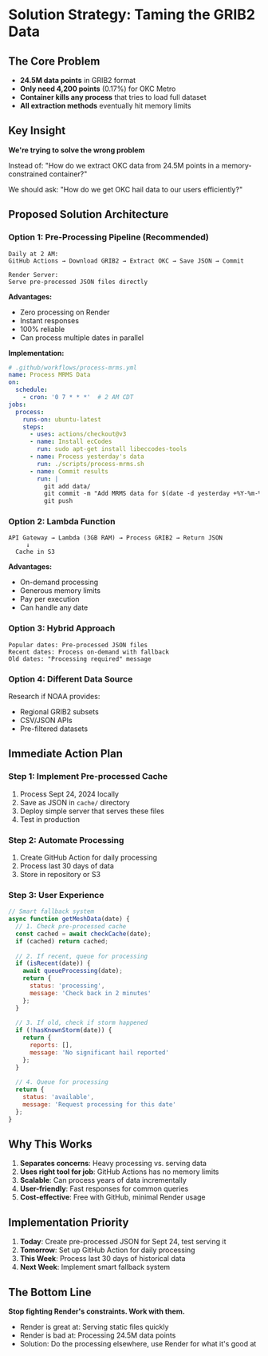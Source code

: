 # Solution Strategy: Taming the GRIB2 Data

## The Core Problem
- **24.5M data points** in GRIB2 format
- **Only need 4,200 points** (0.17%) for OKC Metro
- **Container kills any process** that tries to load full dataset
- **All extraction methods** eventually hit memory limits

## Key Insight
**We're trying to solve the wrong problem**

Instead of: "How do we extract OKC data from 24.5M points in a memory-constrained container?"

We should ask: "How do we get OKC hail data to our users efficiently?"

## Proposed Solution Architecture

### Option 1: Pre-Processing Pipeline (Recommended)
```
Daily at 2 AM:
GitHub Actions → Download GRIB2 → Extract OKC → Save JSON → Commit

Render Server:
Serve pre-processed JSON files directly
```

**Advantages:**
- Zero processing on Render
- Instant responses
- 100% reliable
- Can process multiple dates in parallel

**Implementation:**
```yaml
# .github/workflows/process-mrms.yml
name: Process MRMS Data
on:
  schedule:
    - cron: '0 7 * * *'  # 2 AM CDT
jobs:
  process:
    runs-on: ubuntu-latest
    steps:
      - uses: actions/checkout@v3
      - name: Install ecCodes
        run: sudo apt-get install libeccodes-tools
      - name: Process yesterday's data
        run: ./scripts/process-mrms.sh
      - name: Commit results
        run: |
          git add data/
          git commit -m "Add MRMS data for $(date -d yesterday +%Y-%m-%d)"
          git push
```

### Option 2: Lambda Function
```
API Gateway → Lambda (3GB RAM) → Process GRIB2 → Return JSON
     ↓
  Cache in S3
```

**Advantages:**
- On-demand processing
- Generous memory limits
- Pay per execution
- Can handle any date

### Option 3: Hybrid Approach
```
Popular dates: Pre-processed JSON files
Recent dates: Process on-demand with fallback
Old dates: "Processing required" message
```

### Option 4: Different Data Source
Research if NOAA provides:
- Regional GRIB2 subsets
- CSV/JSON APIs
- Pre-filtered datasets

## Immediate Action Plan

### Step 1: Implement Pre-processed Cache
1. Process Sept 24, 2024 locally
2. Save as JSON in `cache/` directory
3. Deploy simple server that serves these files
4. Test in production

### Step 2: Automate Processing
1. Create GitHub Action for daily processing
2. Process last 30 days of data
3. Store in repository or S3

### Step 3: User Experience
```javascript
// Smart fallback system
async function getMeshData(date) {
  // 1. Check pre-processed cache
  const cached = await checkCache(date);
  if (cached) return cached;
  
  // 2. If recent, queue for processing
  if (isRecent(date)) {
    await queueProcessing(date);
    return { 
      status: 'processing',
      message: 'Check back in 2 minutes'
    };
  }
  
  // 3. If old, check if storm happened
  if (!hasKnownStorm(date)) {
    return { 
      reports: [],
      message: 'No significant hail reported'
    };
  }
  
  // 4. Queue for processing
  return {
    status: 'available',
    message: 'Request processing for this date'
  };
}
```

## Why This Works

1. **Separates concerns**: Heavy processing vs. serving data
2. **Uses right tool for job**: GitHub Actions has no memory limits
3. **Scalable**: Can process years of data incrementally
4. **User-friendly**: Fast responses for common queries
5. **Cost-effective**: Free with GitHub, minimal Render usage

## Implementation Priority

1. **Today**: Create pre-processed JSON for Sept 24, test serving it
2. **Tomorrow**: Set up GitHub Action for daily processing
3. **This Week**: Process last 30 days of historical data
4. **Next Week**: Implement smart fallback system

## The Bottom Line

**Stop fighting Render's constraints. Work with them.**

- Render is great at: Serving static files quickly
- Render is bad at: Processing 24.5M data points
- Solution: Do the processing elsewhere, use Render for what it's good at